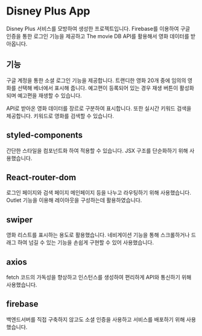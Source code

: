 # Disney Plus App
Disney Plus 서비스를 모방하여 생성한 프로젝트입니다. Firebase를 이용하여 구글 인증을 통한 로그인 기능을 제공하고 The movie DB API를 활용해서 영화 데이터를 받아옵니다.



## 기능 
구글 계정을 통한 소셜 로그인 기능을 제공합니다.
트랜디한 영화 20개 중에 임의의 영화를 선택해 베너에서 표시해 줍니다.
예고편이 등록되어 있는 경우 재생 버튼이 활성화 되며 예고편을 재생할 수 있습니다.

API로 받아온 영화 데이터를 장르로 구분하여 표시합니다. 또한 실시간 키워드 검색을 제공합니다.
키워드로 영화를 검색할 수 있습니다.



## styled-components
간단한 스타일을 컴포넌트화 하여 적용할 수 있습니다. 
JSX 구조를 단순화하기 위해 사용했습니다.

## React-router-dom
로그인 페이지와 검색 페이지 메인페이지 등을 나누고 라우팅하기 위해 사용했습니다.
Outlet 기능을 이용해 레이아웃을 구성하는데 활용하였습니다.

## swiper
영화 리스트를 표시하는 용도로 활용했습니다. 
네비게이션 기능을 통해 스크롤하거나 드래그 하여 넘길 수 있는 기능을 손쉽게 구현할 수 있어 사용했습니다.

## axios
fetch 코드의 가독성을 향상하고 인스턴스를 생성하여 편리하게 API와 통신하기 위해 사용했습니다.

## firebase 
백엔드서버를 직접 구축하지 않고도 소셜 인증을 사용하고 서비스를 배포하기 위해 사용했습니다.
